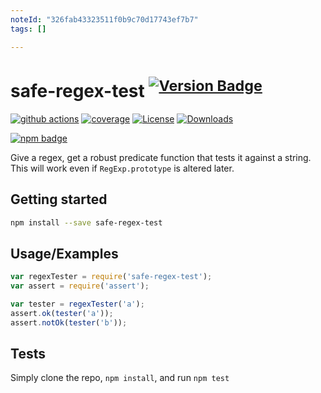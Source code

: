 ```yaml
---
noteId: "326fab43323511f0b9c70d17743ef7b7"
tags: []

---
```


# safe-regex-test <sup>[![Version Badge][npm-version-svg]][package-url]</sup>

[![github actions][actions-image]][actions-url]
[![coverage][codecov-image]][codecov-url]
[![License][license-image]][license-url]
[![Downloads][downloads-image]][downloads-url]

[![npm badge][npm-badge-png]][package-url]

Give a regex, get a robust predicate function that tests it against a string. This will work even if `RegExp.prototype` is altered later.

## Getting started

```sh
npm install --save safe-regex-test
```

## Usage/Examples

```js
var regexTester = require('safe-regex-test');
var assert = require('assert');

var tester = regexTester('a');
assert.ok(tester('a'));
assert.notOk(tester('b'));
```

## Tests
Simply clone the repo, `npm install`, and run `npm test`

[package-url]: https://npmjs.org/package/safe-regex-test
[npm-version-svg]: https://versionbadg.es/ljharb/safe-regex-test.svg
[deps-svg]: https://david-dm.org/ljharb/safe-regex-test.svg
[deps-url]: https://david-dm.org/ljharb/safe-regex-test
[dev-deps-svg]: https://david-dm.org/ljharb/safe-regex-test/dev-status.svg
[dev-deps-url]: https://david-dm.org/ljharb/safe-regex-test#info=devDependencies
[npm-badge-png]: https://nodei.co/npm/safe-regex-test.png?downloads=true&stars=true
[license-image]: https://img.shields.io/npm/l/safe-regex-test.svg
[license-url]: LICENSE
[downloads-image]: https://img.shields.io/npm/dm/safe-regex-test.svg
[downloads-url]: https://npm-stat.com/charts.html?package=safe-regex-test
[codecov-image]: https://codecov.io/gh/ljharb/safe-regex-test/branch/main/graphs/badge.svg
[codecov-url]: https://app.codecov.io/gh/ljharb/safe-regex-test/
[actions-image]: https://img.shields.io/endpoint?url=https://github-actions-badge-u3jn4tfpocch.runkit.sh/ljharb/safe-regex-test
[actions-url]: https://github.com/ljharb/safe-regex-test/actions
